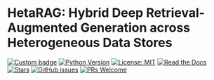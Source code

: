 # HetaRAG: Hybrid Deep Retrieval-Augmented Generation across Heterogeneous Data Stores

[![Custom badge](https://img.shields.io/badge/Paper-Arxiv-b31b1b?logo=arxiv&logoColor=white?style=flat-square)](https://arxiv.org/abs/2402.03830)
[![Python Version](https://img.shields.io/badge/Python-3.10+-blue.svg)](https://www.python.org/downloads/)
[![License: MIT](https://img.shields.io/badge/License-MIT-yellow.svg)](https://opensource.org/licenses/MIT)
[![Read the Docs](https://img.shields.io/readthedocs/heta)](https://heta.readthedocs.io/en/latest/)
[![Stars](https://img.shields.io/github/stars/KnowledgeXLab/HetaRAG?style=social)](https://github.com/KnowledgeXLab/HetaRAG/stargazers)
[![GitHub issues](https://img.shields.io/github/issues/KnowledgeXLab/HetaRAG?style=flat-square)](https://github.com/KnowledgeXLab/HetaRAG/issues)
[![PRs Welcome](https://img.shields.io/badge/PRs-welcome-brightgreen.svg?style=flat-square)](https://github.com/KnowledgeXLab/HetaRAG/pulls)